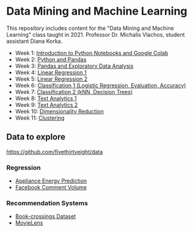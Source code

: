 # Data Mining and Machine Learning 


This repository includes content for the "Data Mining and Machine Learning" class taught in 2021. Professor Dr. Michalis Vlachos, student assistant Diana Korka.

- Week 1: [Introduction to Python Notebooks and Google Colab](week1)
- Week 2: [Python and Pandas](week2)
- Week 3: [Pandas and Exploratory Data Analysis](week3)
- Week 4: [Linear Regression 1](week4)
- Week 5: [Linear Regression 2](week5)
- Week 6: [Classification 1 (Logistic Regression, Evaluation, Accuracy)](week6)
- Week 7: [Classification 2 (kNN, Decision Trees)](week7)
- Week 8: [Text Analytics 1](week8)
- Week 9: [Text Analytics 2](week9)
- Week 10: [Dimensionality Reduction](week10)
- Week 11: [Clustering](week11)


## Data to explore
https://github.com/fivethirtyeight/data

### Regression
- [Appliance Energy Prediction](https://archive.ics.uci.edu/ml/datasets/Appliances+energy+prediction)
- [Facebook Comment Volume](https://archive.ics.uci.edu/ml/datasets/Facebook+Comment+Volume+Dataset#)

### Recommendation Systems
- [Book-crossings Dataset](http://www2.informatik.uni-freiburg.de/~cziegler/BX/)
- [MovieLens](https://grouplens.org/datasets/movielens/)
